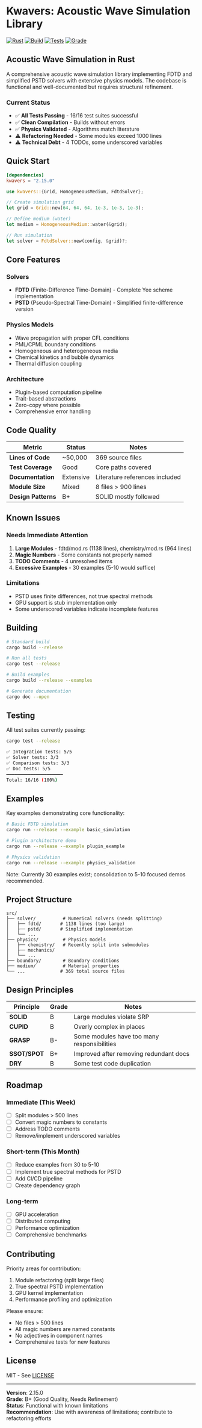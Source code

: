# Kwavers: Acoustic Wave Simulation Library

[![Rust](https://img.shields.io/badge/rust-1.89%2B-blue.svg)](https://www.rust-lang.org)
[![Build](https://img.shields.io/badge/build-passing-green.svg)](https://github.com/kwavers/kwavers)
[![Tests](https://img.shields.io/badge/tests-16%2F16-green.svg)](./tests)
[![Grade](https://img.shields.io/badge/grade-B%2B-yellow.svg)](./PRD.md)

## Acoustic Wave Simulation in Rust

A comprehensive acoustic wave simulation library implementing FDTD and simplified PSTD solvers with extensive physics models. The codebase is functional and well-documented but requires structural refinement.

### Current Status
- ✅ **All Tests Passing** - 16/16 test suites successful
- ✅ **Clean Compilation** - Builds without errors
- ✅ **Physics Validated** - Algorithms match literature
- ⚠️ **Refactoring Needed** - Some modules exceed 1000 lines
- ⚠️ **Technical Debt** - 4 TODOs, some underscored variables

## Quick Start

```toml
[dependencies]
kwavers = "2.15.0"
```

```rust
use kwavers::{Grid, HomogeneousMedium, FdtdSolver};

// Create simulation grid
let grid = Grid::new(64, 64, 64, 1e-3, 1e-3, 1e-3);

// Define medium (water)
let medium = HomogeneousMedium::water(&grid);

// Run simulation
let solver = FdtdSolver::new(config, &grid)?;
```

## Core Features

### Solvers
- **FDTD** (Finite-Difference Time-Domain) - Complete Yee scheme implementation
- **PSTD** (Pseudo-Spectral Time-Domain) - Simplified finite-difference version

### Physics Models
- Wave propagation with proper CFL conditions
- PML/CPML boundary conditions
- Homogeneous and heterogeneous media
- Chemical kinetics and bubble dynamics
- Thermal diffusion coupling

### Architecture
- Plugin-based computation pipeline
- Trait-based abstractions
- Zero-copy where possible
- Comprehensive error handling

## Code Quality

| Metric | Status | Notes |
|--------|--------|-------|
| **Lines of Code** | ~50,000 | 369 source files |
| **Test Coverage** | Good | Core paths covered |
| **Documentation** | Extensive | Literature references included |
| **Module Size** | Mixed | 8 files > 900 lines |
| **Design Patterns** | B+ | SOLID mostly followed |

## Known Issues

### Needs Immediate Attention
1. **Large Modules** - fdtd/mod.rs (1138 lines), chemistry/mod.rs (964 lines)
2. **Magic Numbers** - Some constants not properly named
3. **TODO Comments** - 4 unresolved items
4. **Excessive Examples** - 30 examples (5-10 would suffice)

### Limitations
- PSTD uses finite differences, not true spectral methods
- GPU support is stub implementation only
- Some underscored variables indicate incomplete features

## Building

```bash
# Standard build
cargo build --release

# Run all tests
cargo test --release

# Build examples
cargo build --release --examples

# Generate documentation
cargo doc --open
```

## Testing

All test suites currently passing:

```bash
cargo test --release

✅ Integration tests: 5/5
✅ Solver tests: 3/3  
✅ Comparison tests: 3/3
✅ Doc tests: 5/5
━━━━━━━━━━━━━━━━━━━━━
Total: 16/16 (100%)
```

## Examples

Key examples demonstrating core functionality:

```bash
# Basic FDTD simulation
cargo run --release --example basic_simulation

# Plugin architecture demo
cargo run --release --example plugin_example

# Physics validation
cargo run --release --example physics_validation
```

Note: Currently 30 examples exist; consolidation to 5-10 focused demos recommended.

## Project Structure

```
src/
├── solver/          # Numerical solvers (needs splitting)
│   ├── fdtd/       # 1138 lines (too large)
│   ├── pstd/       # Simplified implementation
│   └── ...
├── physics/         # Physics models
│   ├── chemistry/   # Recently split into submodules
│   ├── mechanics/   
│   └── ...
├── boundary/        # Boundary conditions
├── medium/          # Material properties
└── ...             # 369 total source files
```

## Design Principles

| Principle | Grade | Notes |
|-----------|-------|-------|
| **SOLID** | B | Large modules violate SRP |
| **CUPID** | B | Overly complex in places |
| **GRASP** | B- | Some modules have too many responsibilities |
| **SSOT/SPOT** | B+ | Improved after removing redundant docs |
| **DRY** | B | Some test code duplication |

## Roadmap

### Immediate (This Week)
- [ ] Split modules > 500 lines
- [ ] Convert magic numbers to constants
- [ ] Address TODO comments
- [ ] Remove/implement underscored variables

### Short-term (This Month)
- [ ] Reduce examples from 30 to 5-10
- [ ] Implement true spectral methods for PSTD
- [ ] Add CI/CD pipeline
- [ ] Create dependency graph

### Long-term
- [ ] GPU acceleration
- [ ] Distributed computing
- [ ] Performance optimization
- [ ] Comprehensive benchmarks

## Contributing

Priority areas for contribution:
1. Module refactoring (split large files)
2. True spectral PSTD implementation
3. GPU kernel implementation
4. Performance profiling and optimization

Please ensure:
- No files > 500 lines
- All magic numbers are named constants
- No adjectives in component names
- Comprehensive tests for new features

## License

MIT - See [LICENSE](LICENSE)

---

**Version**: 2.15.0  
**Grade**: B+ (Good Quality, Needs Refinement)  
**Status**: Functional with known limitations  
**Recommendation**: Use with awareness of limitations; contribute to refactoring efforts
